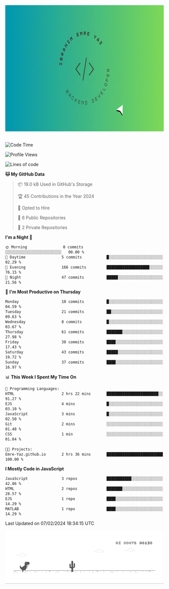 <a href="https://emre-yaz.github.io/" target="_blank">
  <img src="Logo.gif" alt="Personal Logo" width="900" height="400">
</a>
<br>
<br>

<!--START_SECTION:waka-->
![Code Time](http://img.shields.io/badge/Code%20Time-17%20hrs%2052%20mins-blue)

![Profile Views](http://img.shields.io/badge/Profile%20Views-1-blue)

![Lines of code](https://img.shields.io/badge/From%20Hello%20World%20I%27ve%20Written-614.7%20thousand%20lines%20of%20code-blue)

**🐱 My GitHub Data** 

> 📦 19.0 kB Used in GitHub's Storage 
 > 
> 🏆 45 Contributions in the Year 2024
 > 
> 💼 Opted to Hire
 > 
> 📜 6 Public Repositories 
 > 
> 🔑 2 Private Repositories 
 > 
**I'm a Night 🦉** 

```text
🌞 Morning                0 commits           ░░░░░░░░░░░░░░░░░░░░░░░░░   00.00 % 
🌆 Daytime                5 commits           █░░░░░░░░░░░░░░░░░░░░░░░░   02.29 % 
🌃 Evening                166 commits         ███████████████████░░░░░░   76.15 % 
🌙 Night                  47 commits          █████░░░░░░░░░░░░░░░░░░░░   21.56 % 
```
📅 **I'm Most Productive on Thursday** 

```text
Monday                   10 commits          █░░░░░░░░░░░░░░░░░░░░░░░░   04.59 % 
Tuesday                  21 commits          ██░░░░░░░░░░░░░░░░░░░░░░░   09.63 % 
Wednesday                8 commits           █░░░░░░░░░░░░░░░░░░░░░░░░   03.67 % 
Thursday                 61 commits          ███████░░░░░░░░░░░░░░░░░░   27.98 % 
Friday                   38 commits          ████░░░░░░░░░░░░░░░░░░░░░   17.43 % 
Saturday                 43 commits          █████░░░░░░░░░░░░░░░░░░░░   19.72 % 
Sunday                   37 commits          ████░░░░░░░░░░░░░░░░░░░░░   16.97 % 
```


📊 **This Week I Spent My Time On** 

```text
💬 Programming Languages: 
HTML                     2 hrs 22 mins       ███████████████████████░░   91.27 % 
EJS                      4 mins              █░░░░░░░░░░░░░░░░░░░░░░░░   03.10 % 
JavaScript               3 mins              █░░░░░░░░░░░░░░░░░░░░░░░░   02.50 % 
Git                      2 mins              ░░░░░░░░░░░░░░░░░░░░░░░░░   01.48 % 
CSS                      1 min               ░░░░░░░░░░░░░░░░░░░░░░░░░   01.04 % 

🐱‍💻 Projects: 
Emre-Yaz.github.io       2 hrs 36 mins       █████████████████████████   100.00 % 
```

**I Mostly Code in JavaScript** 

```text
JavaScript               3 repos             ███████████░░░░░░░░░░░░░░   42.86 % 
HTML                     2 repos             ███████░░░░░░░░░░░░░░░░░░   28.57 % 
EJS                      1 repo              ████░░░░░░░░░░░░░░░░░░░░░   14.29 % 
MATLAB                   1 repo              ████░░░░░░░░░░░░░░░░░░░░░   14.29 % 
```




 Last Updated on 07/02/2024 18:34:15 UTC
<!--END_SECTION:waka-->

![Alt Text](dino.gif)

<!--
**Emre-Yaz/emre-yaz** is a ✨ _special_ ✨ repository because its `README.md` (this file) appears on your GitHub profile.
-->
